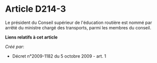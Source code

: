 # Article D214-3

Le président du Conseil supérieur de l'éducation routière est nommé par arrêté du ministre chargé des transports, parmi les
membres du conseil.

**Liens relatifs à cet article**

_Créé par_:

  - Décret n°2009-1182 du 5 octobre 2009 - art. 1
